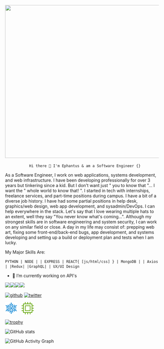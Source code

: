 <img src="https://github.com/devephy/devephy/blob/main/Developer.gif" width="800" height="500" />

               Hi there 👋 I'm Ephantus & am a Software Engineer {}  

As a Software Engineer, I work on web applications, systems development, and web
infrastructure. I have been developing professionally for over 3 years but tinkering since a kid. But I don't want
just " you to know that "... I want the " whole world to know that! ".
I started in tech with internships, freelance services, and part-time positions during campus.
I have a bit of a diverse job history. I have had some partial positions in help desk, graphics/web design, web
app development, and sysadmin/DevOps. I can help everywhere in the stack. Let's say that I love wearing
multiple hats to an extent, well they say "You never know what's coming...".
Although my strongest skills are in software engineering and system security, I can work on any similar field or
close.
A day in my life may consist of: prepping web art, fixing some front-end/back-end bugs, app development, and
systems developing and setting up a build or deployment plan and tests when I am lucky.

My Major Skills Are:

    PYTHON | NODE | | EXPRESS | REACT{ [js/html/css] } | MongoDB | | Axios | |Redux| |GraphQL| | UX/UI Design

- 🔭 I’m currently working on API's 

<img src="https://github.com/devephy/devephy/blob/main/UIDesigners.gif" width="200" /><img src="https://github.com/devephy/devephy/blob/main/Success.gif" width="200" /><img src="https://github.com/devephy/devephy/blob/main/giphy4.gif" width="200" /><img src="https://github.com/devephy/devephy/blob/main/Mobile.gif" width="200" />





[<img src='https://cdn.jsdelivr.net/npm/simple-icons@3.0.1/icons/github.svg' alt='github' height='40'>](https://github.com/devephy)  [<img src='https://cdn.jsdelivr.net/npm/simple-icons@3.0.1/icons/twitter.svg' alt='twitter' height='40'>](https://twitter.com/Ephantuz254)  

<a href='https://archiveprogram.github.com/'><img src='https://raw.githubusercontent.com/acervenky/animated-github-badges/master/assets/acbadge.gif' width='40' height='40'></a> <a href='https://docs.github.com/en/developers'><img src='https://raw.githubusercontent.com/acervenky/animated-github-badges/master/assets/devbadge.gif' width='40' height='40'></a> 

[![trophy](https://github-profile-trophy.vercel.app/?username=devephy)](https://github.com/ryo-ma/github-profile-trophy)

![GitHub stats](https://github-readme-stats.vercel.app/api?username=devephy&show_icons=true)  

![GitHub Activity Graph](https://activity-graph.herokuapp.com/graph?username=devephy)  

